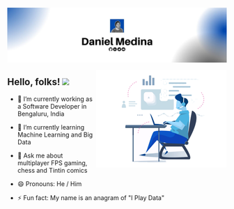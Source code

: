 ![banner](https://raw.githubusercontent.com/dmedinao11/dmedinao11/main/assets/banner.jpg)

<img src="https://raw.githubusercontent.com/dmedinao11/dmedinao11/main/assets/develop.gif" alt="side Image" align="right" width="300" height="auto" />

## Hello, folks! <img src="https://raw.githubusercontent.com/MartinHeinz/MartinHeinz/master/wave.gif" width="30px">

- 🔭 I’m currently working as a Software Developer in Bengaluru, India
- 🌱 I’m currently learning Machine Learning and Big Data
- 💬 Ask me about multiplayer FPS gaming, chess and Tintin comics
- 😄 Pronouns: He / Him
- ⚡ Fun fact: My name is an anagram of "I Play Data"

  <!-- ### Hello World!  <img src="https://github.com/sciencepal/sciencepal/blob/main/assets/Hi.gif" width="29px">
  [![Visits Badge](https://badges.pufler.dev/visits/sciencepal/sciencepal)](https://badges.pufler.dev/visits/sciencepal/sciencepal)
  
<img src="https://github.com/sciencepal/sciencepal/blob/master/assets/life_balance.gif" alt="side Image" align="right" width="200" height="auto" />
<a href="https://ko-fi.com/sciencepal"> <img src="https://media3.giphy.com/media/ZEB6yFbLnhyQf7g3hn/giphy.gif" alt="side Gif" align="right" width="150" height="auto"/> </a> -->

  <!-- - 🔭 I’m currently working as a Software Developer in Bengaluru, India
  - 🌱 I’m currently learning Machine Learning and Big Data
  - 💬 Ask me about multiplayer FPS gaming, chess and Tintin comics
  - 😄 Pronouns: He / Him
  - ⚡ Fun fact: My name is an anagram of "I Play Data" -->

<!--
**dmedinao11/dmedinao11** is a ✨ _special_ ✨ repository because its `README.md` (this file) appears on your GitHub profile.

Here are some ideas to get you started:

- 🔭 I’m currently working on ...
- 🌱 I’m currently learning ...
- 👯 I’m looking to collaborate on ...
- 🤔 I’m looking for help with ...
- 💬 Ask me about ...
- 📫 How to reach me: ...
- 😄 Pronouns: ...
- ⚡ Fun fact: ...
-->

